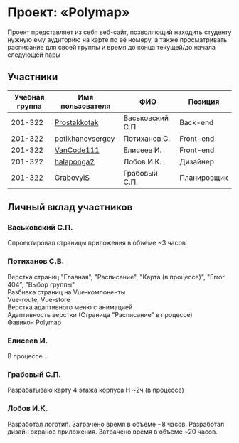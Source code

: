 # Проект: «Polymap»

Проект представляет из себя веб-сайт, позволяющий находить студенту нужную ему аудиторию на карте по её номеру, а также просматривать расписание для своей группы
и время до конца текущей/до начала следующей пары

## Участники

| Учебная группа | Имя пользователя | ФИО                      | Позиция                                       |
|----------------|------------------|--------------------------|-----------------------------------------------|
| 201-322        | [Prostakkotak](https://github.com/Prostakkotak)      | Васьковский С.П.              | Back-end
| 201-322        | [potikhanovsergey](https://github.com/potikhanovsergey)    | Потиханов С.              | Front-end
| 201-322        | [VanCode111](https://github.com/VanCode111)       | Елисеев И. | Front-end
| 201-322        | [halaponga2](https://github.com/halaponga2)      | Лобов И.К. | Дизайнер
| 201-322        | [GrabovyiS](https://github.com/GrabovyiS)       | Грабовый С.П. | Планировщик

## Личный вклад участников

### Васьковский С.П.

Спроектировал страницы приложения в объеме ~3 часов

### Потиханов С.В.

Верстка страниц "Главная", "Расписание", "Карта (в процессе)", "Error 404", "Выбор группы" <br/>
Разбивка страниц на Vue-компоненты <br />
Vue-route, Vue-store <br />
Верстка адаптивного меню с анимацией <br />
Адаптивность верстки (Страница "Расписание" в процессе) <br />
Фавикон Polymap <br />


### Елисеев И.

В процессе...

### Грабовый С.П.

Разрабатываю карту 4 этажа корпуса Н ~2ч (в процессе)

### Лобов И.К.
Разработал логотип. Затрачено время в объеме ~8 часов.
Разработал дизайн экранов приложения. Затрачено время в объеме ~20 часов.
